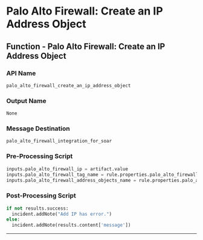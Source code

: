 <!--
    DO NOT MANUALLY EDIT THIS FILE
    THIS FILE IS AUTOMATICALLY GENERATED WITH resilient-sdk codegen
    Generated with resilient-sdk v48.0.4034
-->

# Palo Alto Firewall: Create an IP Address Object

## Function - Palo Alto Firewall: Create an IP Address Object

### API Name
`palo_alto_firewall_create_an_ip_address_object`

### Output Name
`None`

### Message Destination
`palo_alto_firewall_integration_for_soar`

### Pre-Processing Script
```python
inputs.palo_alto_firewall_ip = artifact.value
inputs.palo_alto_firewall_tag_name = rule.properties.palo_alto_firewall_tag_name
inputs.palo_alto_firewall_address_objects_name = rule.properties.palo_alto_firewall_object_name
```

### Post-Processing Script
```python
if not results.success:
  incident.addNote("Add IP has error.")
else:
  incident.addNote(results.content['message'])
```

---

